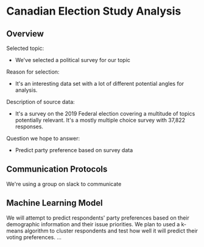 # Canadian Election Study Analysis

## Overview

Selected topic:
- We've selected a political survey for our topic

Reason for selection:
- It's an interesting data set with a lot of different potential angles for analysis. 

Description of source data:
- It's a survey on the 2019 Federal election covering a multitude of topics potentially relevant. It's a mostly multiple choice survey with 37,822 responses.

Question we hope to answer:
- Predict party preference based on survey data

## Communication Protocols

We're using a group on slack to communicate

## Machine Learning Model

We will attempt to predict respondents' party preferences based on their demographic information and their issue priorities. We plan to used a k-means algorithm to cluster respondents and test how well it will predict their voting preferences.
...

